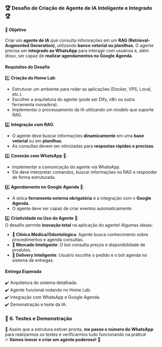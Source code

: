### :trophy: Desafio de Criação de Agente de IA Inteligente e Integrado :trophy:

#### :pushpin: **Objetivo**  
Criar um **agente de IA** que consulta informações em um **RAG (Retrieval-Augmented Generation)**, utilizando **banco vetorial ou planilhas**. O agente precisa ser **integrado ao WhatsApp** para interagir com usuários e, além disso, ser capaz de **realizar agendamentos no Google Agenda**.

#### **Requisitos do Desafio**  

:one: **Criação do Home Lab**:  
   - Estruturar um ambiente para rodar as aplicações (Docker, VPS, Local, etc.).  
   - Escolher a arquitetura do agente (pode ser Dify, n8n ou outra ferramenta inovadora).  
   - Implementar o processamento da IA utilizando um modelo que suporte RAG.  

:two: **Integração com RAG**:  
   - O agente deve buscar informações **dinamicamente** em uma **base vetorial** ou em **planilhas**.  
   - As consultas devem ser otimizadas para **respostas rápidas e precisas**.  

:three: **Conexão com WhatsApp** :calling::  
   - Implementar a comunicação do agente via WhatsApp.  
   - Ele deve interpretar comandos, buscar informações no RAG e responder de forma estruturada.  

:four: **Agendamento no Google Agenda** :date::  
   - A única **ferramenta externa obrigatória** é a integração com o **Google Agenda**.  
   - O agente deve ser capaz de criar eventos automaticamente.  

:five: **Criatividade no Uso do Agente** :rocket::  
   O desafio permite **inovação total** na aplicação do agente! Algumas ideias:  
   - **:tooth: Clínica Médica/Odontológica**: Agente busca conhecimento sobre procedimentos e agenda consultas.  
   - **:shopping_cart: Mercado Inteligente**: O bot consulta preços e disponibilidade de produtos.  
   - **:hamburger: Delivery Inteligente**: Usuário escolhe o pedido e o bot agenda no sistema de entregas.  

#### **Entrega Esperada**  
:heavy_check_mark: Arquitetura do sistema detalhada.  
:heavy_check_mark: Agente funcional rodando no Home Lab.  
:heavy_check_mark: Integração com WhatsApp e Google Agenda.  
:heavy_check_mark: Demonstração e teste da IA.  

### 📌 **6. Testes e Demonstração**  
💬 Assim que a estrutura estiver pronta, **me passe o número do WhatsApp** para realizarmos os testes e verificarmos tudo funcionando na prática!  
🔥 **Vamos inovar e criar um agente poderoso!** 🚀

